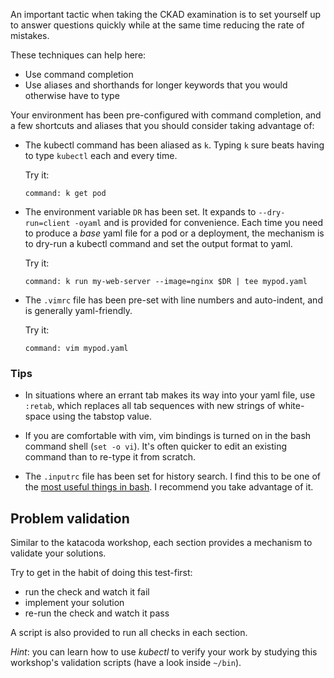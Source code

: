 
An important tactic when taking the CKAD examination is to set yourself up to answer questions quickly while at the same time reducing the rate of mistakes.

These techniques can help here:

- Use command completion
- Use aliases and shorthands for longer keywords that you would otherwise have to type

Your environment has been pre-configured with command completion, and a few shortcuts and aliases that you should consider taking advantage of:

- The kubectl command has been aliased as `k`.  Typing `k` sure beats having to type `kubectl` each and every time.

    Try it:

    ```terminal:execute
    command: k get pod
    ```

- The environment variable `DR` has been set.  It expands to `--dry-run=client -oyaml` and is provided for convenience.  Each time you need to produce a _base_ yaml file for a pod or a deployment, the mechanism is to dry-run a kubectl command and set the output format to yaml.

    Try it:

    ```terminal:execute
    command: k run my-web-server --image=nginx $DR | tee mypod.yaml
    ```

- The `.vimrc` file has been pre-set with line numbers and auto-indent, and is generally yaml-friendly.

    Try it:

    ```terminal:execute
    command: vim mypod.yaml
    ```

### Tips

- In situations where an errant tab makes its way into your yaml file, use `:retab`, which replaces all tab sequences with new strings of white-space using the tabstop value.

- If you are comfortable with vim, vim bindings is turned on in the bash command shell (`set -o vi`).  It's often quicker to edit an existing command than to re-type it from scratch.

- The `.inputrc` file has been set for history search.  I find this to be one of the [most useful things in bash](https://coderwall.com/p/oqtj8w/the-single-most-useful-thing-in-bash).  I recommend you take advantage of it.

## Problem validation

Similar to the katacoda workshop, each section provides a mechanism to validate your solutions.

Try to get in the habit of doing this test-first:

- run the check and watch it fail
- implement your solution
- re-run the check and watch it pass

A script is also provided to run all checks in each section.

_Hint_: you can learn how to use _kubectl_ to verify your work by studying this workshop's validation scripts (have a look inside `~/bin`).
